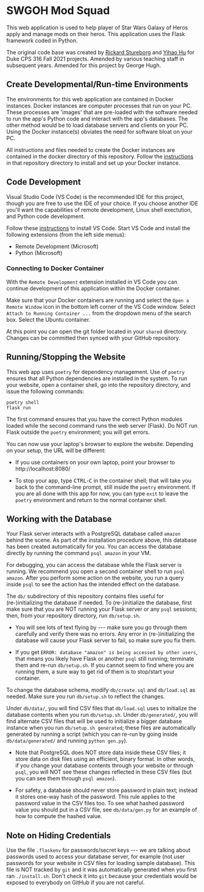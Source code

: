 # SWGOH Mod Squad

This web application is used to help player of Star Wars Galaxy of Heros apply and manage mods on their heros. This application uses the Flask framework coded in Python.

The original code base was created by [Rickard Stureborg](http://www.rickard.stureborg.com) and [Yihao Hu](https://www.linkedin.com/in/yihaoh/) for Duke CPS 316 Fall 2021 projects.  Amended by various teaching staff in subsequent years. Amended for this project by George Hugh.

## Create Developmental/Run-time Environments

The environments for this web application are contained in Docker instances. Docker instances are computer processes that run on your PC. These processes are 'images' that are pre-loaded with the software needed to run the app's Python code and interact with the app's databases. The other method would be to load database servers and clients on your PC. Using the Docker instance(s) obviates the need for software bloat on your PC.

All instructions and files needed to create the Docker instances are contained in the docker directory of this repository. Follow the [instructions](docker/README.md) in that repository directory to install and set up your Docker instance.

## Code Development

Visual Studio Code (VS Code) is the recommended IDE for this project, though you are free to use the IDE of your choice. If you choose another IDE you'll want the capabilities of remote development, Linux shell exectution, and Python code development.

Follow these [instructions](https://code.visualstudio.com/) to install VS Code. Start VS Code and install the following extensions (from the left side menus):

* Remote Development (Microsoft)
* Python (Microsoft)

### Connecting to Docker Container

With the `Remote Development` extension installed in VS Code you can continue development of this application within the Docker container.

Make sure that your Docker containers are running and select the `Open a Remote Window` icon in the bottom left corner of the VS Code window. Select `Attach to Running Container ...` from the dropdown menu of the search box. Select the Ubuntu container.

At this point you can open the git folder located in your `shared` directory. Changes can be committed then synced with your GitHub repository.

## Running/Stopping the Website

This web app uses `poetry` for dependency management. Use of `poetry` ensures that all Python dependencies are installed in the system. To run your website, open a container shell, go into the repository directory, and issue the following commands:
```
poetry shell
flask run
```

The first command ensures that you have the correct Python modules loaded while the second command runs the web server (Flask). Do NOT run Flask outside the `poetry` environment; you will get errors.

You can now use your laptop's browser to explore the website. Depending on your setup, the URL will be different:

* If you use containers on your own laptop, point your browser to http://localhost:8080/

* To stop your app, type <kbd>CTRL</kbd>-<kbd>C</kbd> in the container shell; that will take you back to the command-line prompt, still inside the `poetry` environment. If you are all done with this app for
now, you can type `exit` to leave the `poetry` environment and return to the normal container shell.

## Working with the Database

Your Flask server interacts with a PostgreSQL database called `amazon` behind the scene.  As part of the installation procedure above, this database has been created automatically for you.  You can access the database directly by running the command `psql amazon` in your VM.

For debugging, you can access the database while the Flask server is running.  We recommend you open a second container shell to run `psql amazon`.  After you perform some action on the website, you run a query inside `psql` to see the action has the intended effect on the database.

The `db/` subdirectory of this repository contains files useful for (re-)initializing the database if needed.  To (re-)initialize the database, first make sure that you are NOT running your Flask server or any `psql` sessions; then, from your repository directory, run `db/setup.sh`.

* You will see lots of text flying by --- make sure you go through them carefully and verify there was no errors.  Any error in (re-)initializing the database will cause your Flask server to fail, so make sure you fix them.

* If you get `ERROR: database "amazon" is being accessed by other users`, that means you likely have Flask or another `psql` still running; terminate them and re-run `db/setup.sh`.  If you cannot seem to find where you are running them, a sure way to get rid of them is to stop/start your container.

To change the database schema, modify `db/create.sql` and `db/load.sql` as needed.  Make sure you run `db/setup.sh` to reflect the changes.

Under `db/data/`, you will find CSV files that `db/load.sql` uses to initialize the database contents when you run `db/setup.sh`.  Under `db/generated/`, you will find alternate CSV files that will be used to initialize a bigger database instance when you run `db/setup.sh generated`; these files are automatically generated by running a script (which you can re-run by going inside `db/data/generated/` and running `python gen.py`).

* Note that PostgreSQL does NOT store data inside these CSV files; it store data on disk files using an efficient, binary format.  In other words, if you change your database contents through your website or through `psql`, you will NOT see these changes reflected in these CSV files (but you can see them through `psql amazon`).

* For safety, a database should never store password in plain text; instead it stores one-way hash of the password.  This rule applies to the password value in the CSV files too.  To see what hashed password value you should put in a CSV file, see `db/data/gen.py` for an example of how to compute the hashed value.

## Note on Hiding Credentials

Use the file `.flaskenv` for passwords/secret keys --- we are talking about passwords used to access your database server, for example (not user passwords for your website in CSV files for loading sample database).  This file is NOT tracked by `git` and it was automatically generated when you first ran `./install.sh`.  Don't check it into `git` because your credentials would be exposed to everybody on GitHub if you are not careful.
